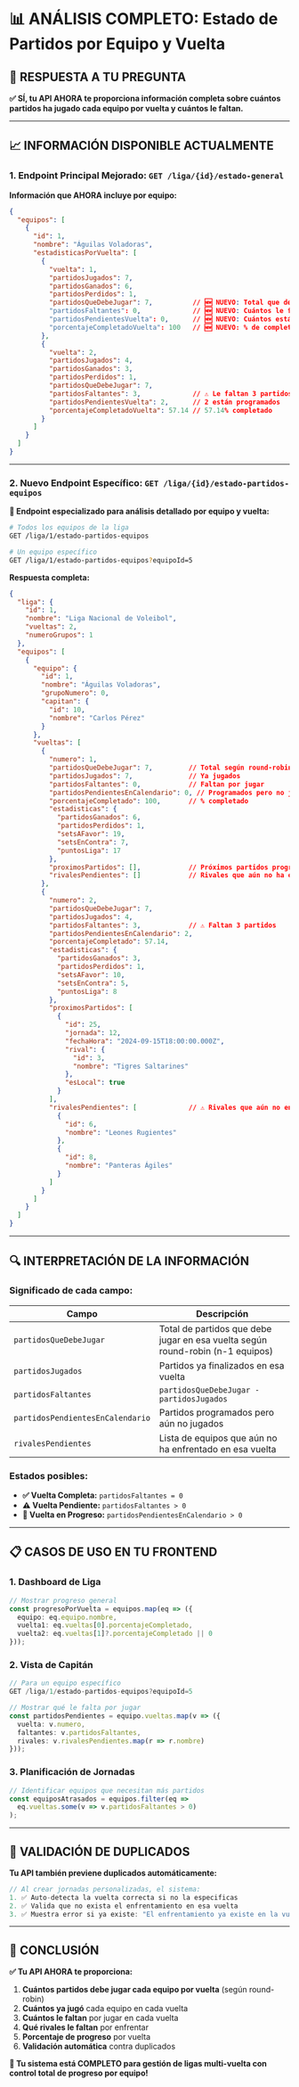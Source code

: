 # 📊 **ANÁLISIS COMPLETO: Estado de Partidos por Equipo y Vuelta**

## 🎯 **RESPUESTA A TU PREGUNTA**

**✅ SÍ, tu API AHORA te proporciona información completa sobre cuántos partidos ha jugado cada equipo por vuelta y cuántos le faltan.**

---

## 📈 **INFORMACIÓN DISPONIBLE ACTUALMENTE**

### **1. Endpoint Principal Mejorado: `GET /liga/{id}/estado-general`**

**Información que AHORA incluye por equipo:**

```json
{
  "equipos": [
    {
      "id": 1,
      "nombre": "Águilas Voladoras",
      "estadisticasPorVuelta": [
        {
          "vuelta": 1,
          "partidosJugados": 7,
          "partidosGanados": 6,
          "partidosPerdidos": 1,
          "partidosQueDebeJugar": 7,          // 🆕 NUEVO: Total que debe jugar en esta vuelta
          "partidosFaltantes": 0,             // 🆕 NUEVO: Cuántos le faltan por jugar
          "partidosPendientesVuelta": 0,      // 🆕 NUEVO: Cuántos están programados pero no jugados
          "porcentajeCompletadoVuelta": 100   // 🆕 NUEVO: % de completado en esta vuelta
        },
        {
          "vuelta": 2,
          "partidosJugados": 4,
          "partidosGanados": 3,
          "partidosPerdidos": 1,
          "partidosQueDebeJugar": 7,
          "partidosFaltantes": 3,             // ⚠️ Le faltan 3 partidos en vuelta 2
          "partidosPendientesVuelta": 2,      // 2 están programados
          "porcentajeCompletadoVuelta": 57.14 // 57.14% completado
        }
      ]
    }
  ]
}
```

---

### **2. Nuevo Endpoint Específico: `GET /liga/{id}/estado-partidos-equipos`**

**🎯 Endpoint especializado para análisis detallado por equipo y vuelta:**

```bash
# Todos los equipos de la liga
GET /liga/1/estado-partidos-equipos

# Un equipo específico
GET /liga/1/estado-partidos-equipos?equipoId=5
```

**Respuesta completa:**

```json
{
  "liga": {
    "id": 1,
    "nombre": "Liga Nacional de Voleibol",
    "vueltas": 2,
    "numeroGrupos": 1
  },
  "equipos": [
    {
      "equipo": {
        "id": 1,
        "nombre": "Águilas Voladoras",
        "grupoNumero": 0,
        "capitan": {
          "id": 10,
          "nombre": "Carlos Pérez"
        }
      },
      "vueltas": [
        {
          "numero": 1,
          "partidosQueDebeJugar": 7,         // Total según round-robin
          "partidosJugados": 7,              // Ya jugados
          "partidosFaltantes": 0,            // Faltan por jugar
          "partidosPendientesEnCalendario": 0, // Programados pero no jugados
          "porcentajeCompletado": 100,       // % completado
          "estadisticas": {
            "partidosGanados": 6,
            "partidosPerdidos": 1,
            "setsAFavor": 19,
            "setsEnContra": 7,
            "puntosLiga": 17
          },
          "proximosPartidos": [],            // Próximos partidos programados
          "rivalesPendientes": []            // Rivales que aún no ha enfrentado
        },
        {
          "numero": 2,
          "partidosQueDebeJugar": 7,
          "partidosJugados": 4,
          "partidosFaltantes": 3,            // ⚠️ Faltan 3 partidos
          "partidosPendientesEnCalendario": 2,
          "porcentajeCompletado": 57.14,
          "estadisticas": {
            "partidosGanados": 3,
            "partidosPerdidos": 1,
            "setsAFavor": 10,
            "setsEnContra": 5,
            "puntosLiga": 8
          },
          "proximosPartidos": [
            {
              "id": 25,
              "jornada": 12,
              "fechaHora": "2024-09-15T18:00:00.000Z",
              "rival": {
                "id": 3,
                "nombre": "Tigres Saltarines"
              },
              "esLocal": true
            }
          ],
          "rivalesPendientes": [             // ⚠️ Rivales que aún no enfrentó
            {
              "id": 6,
              "nombre": "Leones Rugientes"
            },
            {
              "id": 8,
              "nombre": "Panteras Ágiles"
            }
          ]
        }
      ]
    }
  ]
}
```

---

## 🔍 **INTERPRETACIÓN DE LA INFORMACIÓN**

### **Significado de cada campo:**

| Campo | Descripción |
|-------|-------------|
| `partidosQueDebeJugar` | Total de partidos que debe jugar en esa vuelta según round-robin (n-1 equipos) |
| `partidosJugados` | Partidos ya finalizados en esa vuelta |
| `partidosFaltantes` | `partidosQueDebeJugar - partidosJugados` |
| `partidosPendientesEnCalendario` | Partidos programados pero aún no jugados |
| `rivalesPendientes` | Lista de equipos que aún no ha enfrentado en esa vuelta |

### **Estados posibles:**

- **✅ Vuelta Completa:** `partidosFaltantes = 0`
- **⚠️ Vuelta Pendiente:** `partidosFaltantes > 0`
- **🔄 Vuelta en Progreso:** `partidosPendientesEnCalendario > 0`

---

## 📋 **CASOS DE USO EN TU FRONTEND**

### **1. Dashboard de Liga**
```typescript
// Mostrar progreso general
const progresoPorVuelta = equipos.map(eq => ({
  equipo: eq.equipo.nombre,
  vuelta1: eq.vueltas[0].porcentajeCompletado,
  vuelta2: eq.vueltas[1]?.porcentajeCompletado || 0
}));
```

### **2. Vista de Capitán**
```typescript
// Para un equipo específico
GET /liga/1/estado-partidos-equipos?equipoId=5

// Mostrar qué le falta por jugar
const partidosPendientes = equipo.vueltas.map(v => ({
  vuelta: v.numero,
  faltantes: v.partidosFaltantes,
  rivales: v.rivalesPendientes.map(r => r.nombre)
}));
```

### **3. Planificación de Jornadas**
```typescript
// Identificar equipos que necesitan más partidos
const equiposAtrasados = equipos.filter(eq => 
  eq.vueltas.some(v => v.partidosFaltantes > 0)
);
```

---

## 🎯 **VALIDACIÓN DE DUPLICADOS**

**Tu API también previene duplicados automáticamente:**

```typescript
// Al crear jornadas personalizadas, el sistema:
1. ✅ Auto-detecta la vuelta correcta si no la especificas
2. ✅ Valida que no exista el enfrentamiento en esa vuelta
3. ✅ Muestra error si ya existe: "El enfrentamiento ya existe en la vuelta X"
```

---

## 🚀 **CONCLUSIÓN**

**✅ Tu API AHORA te proporciona:**

1. **Cuántos partidos debe jugar cada equipo por vuelta** (según round-robin)
2. **Cuántos ya jugó** cada equipo en cada vuelta
3. **Cuántos le faltan** por jugar en cada vuelta
4. **Qué rivales le faltan** por enfrentar
5. **Porcentaje de progreso** por vuelta
6. **Validación automática** contra duplicados

**🎉 Tu sistema está COMPLETO para gestión de ligas multi-vuelta con control total de progreso por equipo!**
